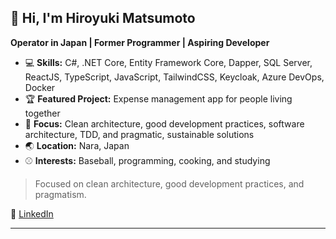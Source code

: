 
## 👋 Hi, I'm Hiroyuki Matsumoto

**Operator in Japan | Former Programmer | Aspiring Developer**

- 💻 **Skills:** C#, .NET Core, Entity Framework Core, Dapper, SQL Server, ReactJS, TypeScript, JavaScript, TailwindCSS, Keycloak, Azure DevOps, Docker
- 🏆 **Featured Project:** Expense management app for people living together
- 🎯 **Focus:** Clean architecture, good development practices, software architecture, TDD, and pragmatic, sustainable solutions
- 🌏 **Location:** Nara, Japan
- ⚾ **Interests:** Baseball, programming, cooking, and studying

> Focused on clean architecture, good development practices, and pragmatism.

🔗 [LinkedIn](https://www.linkedin.com/in/hiroyukims/)

---
